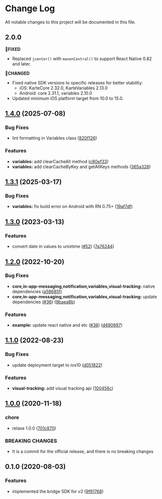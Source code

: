 # Change Log

All notable changes to this project will be documented in this file.

## 2.0.0

**💊FIXED**

- Replaced `jcenter()` with `mavenCentral()` to support React Native 0.82 and later.

**🔨CHANGED**

- Fixed native SDK versions to specific releases for better stability:
  - iOS: KarteCore 2.32.0, KarteVariables 2.13.0
  - Android: core 2.31.1, variables 2.10.0
- Updated minimum iOS platform target from 10.0 to 15.0.

## [1.4.0](https://github.com/plaidev/karte-react-native/compare/@react-native-karte/variables@1.3.1...@react-native-karte/variables@1.4.0) (2025-07-08)

### Bug Fixes

* lint formatting in Variables class ([820f126](https://github.com/plaidev/karte-react-native/commit/820f126bb078bbbffa151be03b83a8ec36a5810f))

### Features

* **variables:** add clearCacheAll method ([c80ef33](https://github.com/plaidev/karte-react-native/commit/c80ef332822f768c0364383bdedae638fdaae7ab))
* **variables:** add clearCacheByKey and getAllKeys methods ([365a328](https://github.com/plaidev/karte-react-native/commit/365a328255b060fd7d51252f5c8a3a3c108ebf13))

## [1.3.1](https://github.com/plaidev/karte-react-native/compare/@react-native-karte/variables@1.3.0...@react-native-karte/variables@1.3.1) (2025-03-17)

### Bug Fixes

* **variables:** fix build error on Android with RN 0.75+ ([19af7df](https://github.com/plaidev/karte-react-native/commit/19af7df04ef15869e71b111bab82543aff965921))

## [1.3.0](https://github.com/plaidev/karte-react-native/compare/@react-native-karte/variables@1.2.0...@react-native-karte/variables@1.3.0) (2023-03-13)

### Features

* convert date in values to unixtime ([#52](https://github.com/plaidev/karte-react-native/issues/52)) ([7a76244](https://github.com/plaidev/karte-react-native/commit/7a7624468251637792b3896539cf82f958c9c8fb))

## [1.2.0](https://github.com/plaidev/karte-react-native/compare/@react-native-karte/variables@1.1.0...@react-native-karte/variables@1.2.0) (2022-10-20)

### Bug Fixes

* **core,in-app-messaging,notification,variables,visual-tracking:** native dependencies ([a58685f](https://github.com/plaidev/karte-react-native/commit/a58685f2f8c4da0f0209d8c1807fe549a9388826))
* **core,in-app-messaging,notification,variables,visual-tracking:** update dependencies ([#36](https://github.com/plaidev/karte-react-native/issues/36)) ([9baea8b](https://github.com/plaidev/karte-react-native/commit/9baea8bb5b658c77fd1b4eb8b554a833d2156f33))

### Features

* **example:** update react native and etc ([#38](https://github.com/plaidev/karte-react-native/issues/38)) ([d490697](https://github.com/plaidev/karte-react-native/commit/d490697bb1829d6be2df0c1f6a670829e5556e5a))

## [1.1.0](https://github.com/plaidev/karte-react-native/compare/@react-native-karte/variables@1.0.0...@react-native-karte/variables@1.1.0) (2022-08-23)

### Bug Fixes

* update deployment target to ios10 ([d051822](https://github.com/plaidev/karte-react-native/commit/d051822d24b5441f894b83abc6d22dcfcf689946))

### Features

* **visual-tracking:** add visual tracking api ([100456c](https://github.com/plaidev/karte-react-native/commit/100456c3d60cdd34b3a1079b20185eafa3b3a416))

## [1.0.0](https://github.com/plaidev/karte-react-native/compare/@react-native-karte/variables@0.1.0...@react-native-karte/variables@1.0.0) (2020-11-18)

### chore

* relase 1.0.0 ([701c870](https://github.com/plaidev/karte-react-native/commit/701c870fbda772ec180339643ac5c81d85ac9d65))

### BREAKING CHANGES

* It is a commit for the official release, and there is no breaking changes

## 0.1.0 (2020-08-03)

### Features

* implemented the bridge SDK for v2 ([9f91768](https://github.com/plaidev/karte-react-native/commit/9f9176880b4410b6dd9bb3bdfde2e16485ddba5b))
